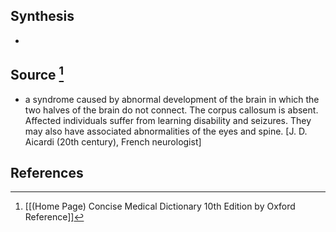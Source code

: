 ## Synthesis
- 
## Source [^1]
- a syndrome caused by abnormal development of the brain in which the two halves of the brain do not connect. The corpus callosum is absent. Affected individuals suffer from learning disability and seizures. They may also have associated abnormalities of the eyes and spine. \[J. D. Aicardi (20th century), French neurologist]
## References

[^1]: [[(Home Page) Concise Medical Dictionary 10th Edition by Oxford Reference]]